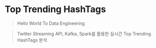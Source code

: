 # Top Trending HashTags

> Hello World To Data Engineering

> Twitter Streaming API, Kafka, Spark를 활용한 실시간 Top Trending HashTags 분석

